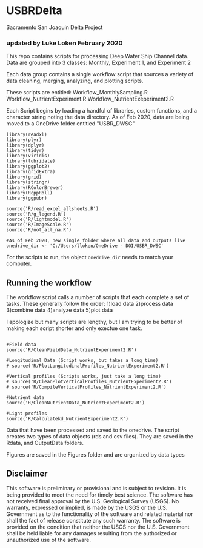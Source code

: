 # USBRDelta
Sacramento San Joaquin Delta Project

### updated by Luke Loken February 2020

This repo contains scripts for processing Deep Water Ship Channel data.
Data are grouped into 3 classes: Monthly, Experiment 1, and Experiment 2

Each data group contains a single workflow script that sources a variety of data cleaning, merging, analyzing, and plotting scripts. 

These scripts are entitled:
Workflow_MonthlySampling.R
Workflow_NutrientExperiment.R
Workflow_NutrientExeperiment2.R

Each Script begins by loading a handful of libraries, custom functions, and a character string noting the data directory. As of Feb 2020, data are being moved to a OneDrive folder entitled "USBR_DWSC"

```
library(readxl)
library(plyr)
library(dplyr)
library(tidyr)
library(viridis)
library(lubridate)
library(ggplot2)
library(gridExtra)
library(grid)
library(stringr)
library(RColorBrewer)
library(RcppRoll)
library(ggpubr)

source('R/read_excel_allsheets.R')
source('R/g_legend.R')
source('R/lightmodel.R')
source('R/ImageScale.R')
source('R/not_all_na.R')

#As of Feb 2020, new single folder where all data and outputs live
onedrive_dir <- 'C:/Users/lloken/OneDrive - DOI/USBR_DWSC'

```

For the scripts to run, the object `onedrive_dir` needs to match your computer. 

## Running the workflow

The workflow script calls a number of scripts that each complete a set of tasks. 
These generally follow the order:
1)load data
2)process data
3)combine data
4)analyze data
5)plot data

I apologize but many scripts are lengthy, but I am trying to be better of making each script shorter and only exectue one task. 

```

#Field data
source('R/CleanFieldData_NutrientExperiment2.R')

#Longitudinal Data (Script works, but takes a long time)
# source('R/PlotLongitudinalProfiles_NutrientExperiment2.R')

#Vertical profiles (Scripts works, just take a long time)
# source('R/CleanPlotVerticalProfiles_NutrientExperiment2.R')
# source('R/CompileVerticalProfiles_NutrientExperiment2.R')

#Nutrient data
source('R/CleanNutrientData_NutrientExperiment2.R')

#Light profiles
source('R/Calculatekd_NutrientExperiment2.R')

```

Data that have been processed and saved to the onedrive. The script creates two types of data objects (rds and csv files). They are saved in the Rdata, and OutputData folders. 

Figures are saved in the Figures folder and are organized by data types

## Disclaimer

This software is preliminary or provisional and is subject to revision. It is being provided to meet the need for timely best science. The software has not received final approval by the U.S. Geological Survey (USGS). No warranty, expressed or implied, is made by the USGS or the U.S. Government as to the functionality of the software and related material nor shall the fact of release constitute any such warranty. The software is provided on the condition that neither the USGS nor the U.S. Government shall be held liable for any damages resulting from the authorized or unauthorized use of the software.
